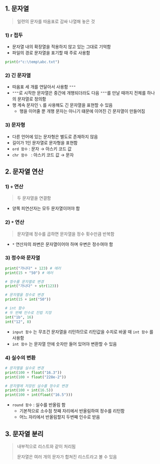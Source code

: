 ## 1. 문자열

> 일련의 문자를 따옴표로 감싸 나열해 놓은 것

### 1) r 접두

- 문자열 내의 확장열을 적용하지 않고 있는 그대로 기억함
- 파일의 경로 문자열을 표기할 때 주로 사용함

```python
print(r"c:\temp\abc.txt")
```



### 2) 긴 문자열

- 따옴표 세 개를 연달아서 사용함 `"""`
- `"""`로 시작한 문자열은 중간에 개행되더라도 다음 `"""`를 만날 때까지 전체를 하나의 문자열로 정의함
- 행 계속 문자인 `\` 를 사용해도 긴 문자열을 표현할 수 있음
  - 행을 이어줄 뿐 개행 문자는 아니기 떄문에 이어진 긴 문자열이 만들어짐



### 3) 문자형

- 다른 언어에 있는 문자형은 별도로 존재하지 않음
- 길이가 1인 문자열로 문자형을 표현함
- `ord 함수` : 문자 → 아스키 코드 값
- `chr 함수 ` : 아스키 코드 값 → 문자



## 2. 문자열 연산

### 1) `+` 연산

> 두 문자열을 연결함

- 양쪽 피연산자는 모두 문자열이어야 함



### 2) `*` 연산

> 문자열에 정수를 곱하면 문자열을 정수 횟수만큼 반복함

- `*` 연산자의 좌변은 문자열이어야 하며 우변은 정수여야 함



### 3) 정수와 문자열

```python
print("가나다" + 123) # 에러
print(15 + "50") # 에러

# 정수를 문자열로 변경
print("가나다" + str(123))

# 문자열을 정수로 변경
print(15 + int("50"))

# int 함수
# 두 번째 인수로 진법 지정
int("1b", 16)
int("12", 8)
```

- `input 함수` 는 무조건 문자열을 리턴하므로 리턴값을 수치로 바꿀 때 `int 함수` 를 사용함
- `int 함수` 는 문자열 안에 숫자만 들어 있어야 변환할 수 있음



### 4) 실수의 변환

```python
# 문자열을 실수로 변경
print(100 + float("16.3"))
print(100 + float("228e-2"))

# 문자열에 저장된 실수를 정수로 변경
print(100 + int(16.5))
print(100 + int(float("16.5")))
```

- `round 함수` : 실수를 반올림 함
  - 기본적으로 소수점 첫째 자리에서 반올림하여 정수를 리턴함
  - 어느 자리에서 반올림할지 두번째 인수로 받음



## 3. 문자열 분리

> 내부적으로 리스트와 같이 처리됨
>
> 문자열은 여러 개의 문자가 합쳐진 리스트라고 볼 수 있음

